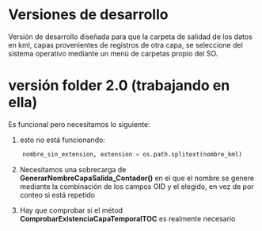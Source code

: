 # Versiones de desarrollo
Versión de desarrollo diseñada para que la carpeta de salidad de los datos en kml, capas provenientes de registros de otra capa, se seleccione del sistema operativo
mediante un menú de carpetas propio del SO.

# versión folder 2.0 (trabajando en ella)

Es funcional pero necesitamos lo siguiente:
1. esto no está funcionando: 
```python
    nombre_sin_extension, extension = os.path.splitext(nombre_kml)
```
2. Necesitamos una sobrecarga de **GenerarNombreCapaSalida_Contador()** en el que el nombre se genere mediante la combinación de los campos OID y el elegido, en vez de por conteo si está repetido

3. Hay que comprobar si el métod **ComprobarExistenciaCapaTemporalTOC** es realmente necesario